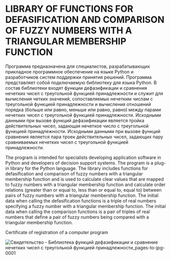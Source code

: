 # LIBRARY OF FUNCTIONS FOR DEFASIFICATION AND COMPARISON OF FUZZY NUMBERS WITH A TRIANGULAR MEMBERSHIP FUNCTION

Программа предназначена для специалистов, разрабатывающих прикладное программное обеспечение на языке Python и разработчиков систем поддержки принятия решений. Программа представляет собой подключаемую библиотеку для языка Python. В состав библиотеки входят функции дефазификации и сравнения нечетких чисел с треугольной функцией принадлежности и служит для вычисления четких значений, сопоставляемых нечетким числам с треугольной функцией принадлежности и вычисления отношений порядка (больше или равно, меньше или равно, равно) между парами нечетких чисел с треугольной функцией принадлежности.  Исходными данными при вызове функций дефазификации является тройка действительных чисел, задающая нечеткое число с треугольной функцией принадлежности. Исходными данными при вызове функций сравнения является пара троек действительных чисел, задающих пару сравниваемых нечетких чисел с треугольной функцией принадлежности.

The program is intended for specialists developing application software in Python and developers of decision support systems. The program is a plug-in library for the Python language. The library includes functions for defasification and comparison of fuzzy numbers with a triangular membership function and is used to calculate clear values that are mapped to fuzzy numbers with a triangular membership function and calculate order relations (greater than or equal to, less than or equal to, equal to) between pairs of fuzzy numbers with a triangular membership function.  The initial data when calling the defasification functions is a triple of real numbers specifying a fuzzy number with a triangular membership function. The initial data when calling the comparison functions is a pair of triples of real numbers that define a pair of fuzzy numbers being compared with a triangular membership function.

Certificate of registration of a computer program

![Свидетельство - Библиотека функций дефазификации и сравнение нечетких чисел с треугольной функцией принадлежности_pages-to-jpg-0001](https://user-images.githubusercontent.com/72341725/155675422-b3fc5dfc-762f-47e6-afcf-60b5c97b1c3a.jpg)
